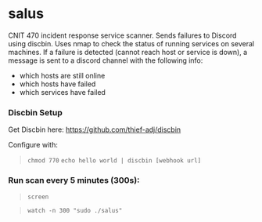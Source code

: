 # salus
CNIT 470 incident response service scanner. Sends failures to Discord using discbin.
Uses nmap to check the status of running services on several machines.
If a failure is detected (cannot reach host or service is down), a message is sent to a discord channel with the following info:
* which hosts are still online
* which hosts have failed
* which services have failed

### Discbin Setup
Get Discbin here: https://github.com/thief-adj/discbin

Configure with:
>`chmod 770`
>`echo hello world | discbin [webhook url]`

### Run scan every 5 minutes (300s):

>`screen`

>`watch -n 300 "sudo ./salus"`
